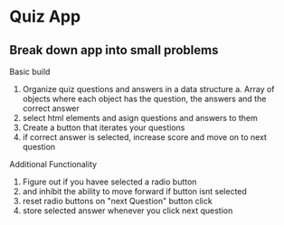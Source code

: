 # Quiz App

## Break down app into small problems

Basic build
1. Organize quiz questions and answers in a data structure
    a. Array of objects where each object has the question, the answers and the correct answer
2. select html elements and asign questions and answers to them
3. Create a button that iterates your questions
4. if correct answer is selected, increase score and move on to next question

Additional Functionality
1. Figure out if you havee selected a radio button 
2. and inhibit the ability to move forward if button isnt selected
2. reset radio buttons on "next Question" button click
3. store selected answer whenever you click next question



